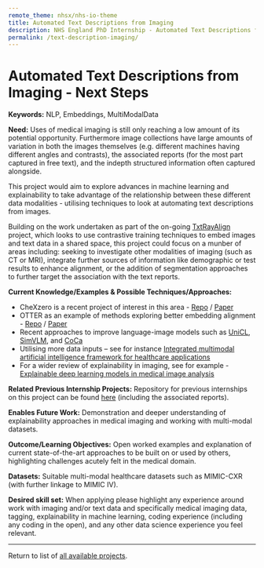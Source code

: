 ```yaml
---
remote_theme: nhsx/nhs-io-theme
title: Automated Text Descriptions from Imaging
description: NHS England PhD Internship - Automated Text Descriptions from Imaging - Next Steps
permalink: /text-description-imaging/
---
```


# Automated Text Descriptions from Imaging - Next Steps

**Keywords:** NLP, Embeddings, MultiModalData

**Need:**  Uses of medical imaging is still only reaching a low amount of its potential opportunity.  Furthermore image collections have large amounts of variation in both the images themselves (e.g. different machines having different angles and contrasts), the associated reports (for the most part captured in free text), and the indepth structured information often captured alongside.

This project would aim to explore advances in machine learning and explainability to take advantage of the relationship between these different data modalities - utilising techniques to look at automating text descriptions from images.   

Building on the work undertaken as part of the on-going [TxtRayAlign](https://github.com/nhsx/txt-ray-align) project, which looks to use contrastive training techniques to embed images and text data in a shared space, this project could focus on a munber of areas including: seeking to investigate other modalities of imaging (such as CT or MRI), integrate further sources of information like demographic or test results to enhance alignment, or the addition of segmentation approaches to further target the association with the text reports. 

**Current Knowledge/Examples & Possible Techniques/Approaches:** 
- CheXzero is a recent project of interest in this area - [Repo](https://github.com/rajpurkarlab/CheXzero) / [Paper](https://www.nature.com/articles/s41551-022-00936-9)
- OTTER as an example of methods exploring better embedding alignment - [Repo](https://github.com/facebookresearch/OTTER) / [Paper](https://arxiv.org/abs/2112.09445)
- Recent approaches to improve language-image models such as [UniCL](https://arxiv.org/abs/2204.03610), [SimVLM](https://arxiv.org/abs/2108.10904), and [CoCa](https://arxiv.org/abs/2205.01917)  
- Utilising more data inputs – see for instance [Integrated multimodal artificial intelligence framework for healthcare applications](https://www.nature.com/articles/s41746-022-00689-4)
- For a wider review of explainability in imaging, see for example - [Explainable deep learning models in medical image analysis](https://arxiv.org/abs/2005.13799)

**Related Previous Internship Projects:** Repository for previous internships on this project can be found [here](https://github.com/nhsx/txt-ray-align) (including the associated reports).

**Enables Future Work:** Demonstration and deeper understanding of explainability approaches in medical imaging and working with multi-modal datasets.

**Outcome/Learning Objectives:**  Open worked examples and explanation of current state-of-the-art approaches to be built on or used by others, highlighting challenges acutely felt in the medical domain.

**Datasets:** Suitable multi-modal healthcare datasets such as MIMIC-CXR (with further linkage to MIMIC IV).

**Desired skill set:** When applying please highlight any experience around work with imaging and/or text data and specifically medical imaging data, tagging, explainability in machine learning, coding experience (including any coding in the open), and any other data science experience you feel relevant.

---
Return to list of [all available projects](https://nhsx.github.io/nhsx-internship-projects/).
